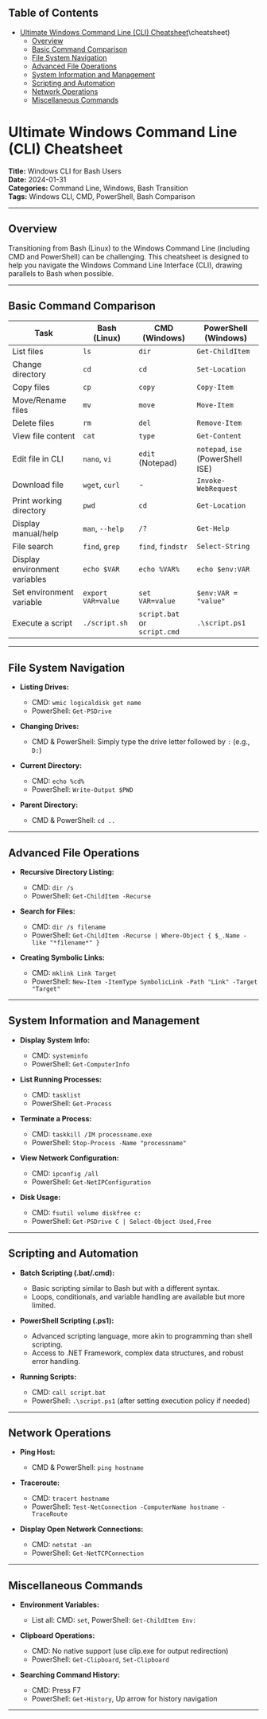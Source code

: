 ## Table of Contents

- [Ultimate Windows Command Line (CLI) Cheatsheet](#ultimate\windows\command\line\(cli)\cheatsheet)
  - [Overview](#Overview)
  - [Basic Command Comparison](#Basic\Command\Comparison)
  - [File System Navigation](#File\System\Navigation)
  - [Advanced File Operations](#Advanced\File\Operations)
  - [System Information and Management](#System\Information\and\Management)
  - [Scripting and Automation](#Scripting\and\Automation)
  - [Network Operations](#Network\Operations)
  - [Miscellaneous Commands](#Miscellaneous\Commands)

# Ultimate Windows Command Line (CLI) Cheatsheet

**Title:** Windows CLI for Bash Users  
**Date:** 2024-01-31  
**Categories:** Command Line, Windows, Bash Transition  
**Tags:** Windows CLI, CMD, PowerShell, Bash Comparison

---

## Overview

Transitioning from Bash (Linux) to the Windows Command Line (including CMD and PowerShell) can be challenging. This cheatsheet is designed to help you navigate the Windows Command Line Interface (CLI), drawing parallels to Bash when possible.

---

## Basic Command Comparison

| Task | Bash (Linux) | CMD (Windows) | PowerShell (Windows) |
| ---- | ------------ | ------------- | -------------------- |
| List files | `ls` | `dir` | `Get-ChildItem` |
| Change directory | `cd` | `cd` | `Set-Location` |
| Copy files | `cp` | `copy` | `Copy-Item` |
| Move/Rename files | `mv` | `move` | `Move-Item` |
| Delete files | `rm` | `del` | `Remove-Item` |
| View file content | `cat` | `type` | `Get-Content` |
| Edit file in CLI | `nano`, `vi` | `edit` (Notepad) | `notepad`, `ise` (PowerShell ISE) |
| Download file | `wget`, `curl` | - | `Invoke-WebRequest` |
| Print working directory | `pwd` | `cd` | `Get-Location` |
| Display manual/help | `man`, `--help` | `/?` | `Get-Help` |
| File search | `find`, `grep` | `find`, `findstr` | `Select-String` |
| Display environment variables | `echo $VAR` | `echo %VAR%` | `echo $env:VAR` |
| Set environment variable | `export VAR=value` | `set VAR=value` | `$env:VAR = "value"` |
| Execute a script | `./script.sh` | `script.bat` or `script.cmd` | `.\script.ps1` |

---

## File System Navigation

- **Listing Drives:** 
  - CMD: `wmic logicaldisk get name`
  - PowerShell: `Get-PSDrive`

- **Changing Drives:** 
  - CMD & PowerShell: Simply type the drive letter followed by `:` (e.g., `D:`)

- **Current Directory:** 
  - CMD: `echo %cd%`
  - PowerShell: `Write-Output $PWD`

- **Parent Directory:** 
  - CMD & PowerShell: `cd ..`

---

## Advanced File Operations

- **Recursive Directory Listing:**
  - CMD: `dir /s`
  - PowerShell: `Get-ChildItem -Recurse`

- **Search for Files:**
  - CMD: `dir /s filename`
  - PowerShell: `Get-ChildItem -Recurse | Where-Object { $_.Name -like "*filename*" }`

- **Creating Symbolic Links:**
  - CMD: `mklink Link Target`
  - PowerShell: `New-Item -ItemType SymbolicLink -Path "Link" -Target "Target"`

---

## System Information and Management

- **Display System Info:**
  - CMD: `systeminfo`
  - PowerShell: `Get-ComputerInfo`

- **List Running Processes:**
  - CMD: `tasklist`
  - PowerShell: `Get-Process`

- **Terminate a Process:**
  - CMD: `taskkill /IM processname.exe`
  - PowerShell: `Stop-Process -Name "processname"`

- **View Network Configuration:**
  - CMD: `ipconfig /all`
  - PowerShell: `Get-NetIPConfiguration`

- **Disk Usage:**
  - CMD: `fsutil volume diskfree c:`
  - PowerShell: `Get-PSDrive C | Select-Object Used,Free`

---

## Scripting and Automation

- **Batch Scripting (.bat/.cmd):**
  - Basic scripting similar to Bash but with a different syntax.
  - Loops, conditionals, and variable handling are available but more limited.

- **PowerShell Scripting (.ps1):**
  - Advanced scripting language, more akin to programming than shell scripting.
  - Access to .NET Framework, complex data structures, and robust error handling.

- **Running Scripts:**
  - CMD: `call script.bat`
  - PowerShell: `.\script.ps1` (after setting execution policy if needed)

---

## Network Operations

- **Ping Host:**
  - CMD & PowerShell: `ping hostname`

- **Traceroute:**
  - CMD: `tracert hostname`
  - PowerShell: `Test-NetConnection -ComputerName hostname -TraceRoute`

- **Display Open Network Connections:**
  - CMD: `netstat -an`
  - PowerShell: `Get-NetTCPConnection`

---

## Miscellaneous Commands

- **Environment Variables:**
  - List all: CMD: `set`, PowerShell: `Get-ChildItem Env:`

- **Clipboard Operations:**
  - CMD: No native support (use clip.exe for output redirection)
  - PowerShell: `Get-Clipboard`, `Set-Clipboard`

- **Searching Command History:**
  - CMD: Press F7
  - PowerShell: `Get-History`, Up arrow for history navigation

---
